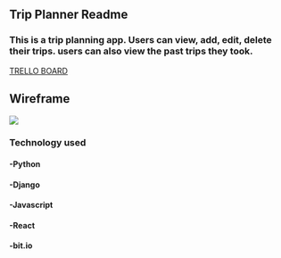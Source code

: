 ## Trip Planner Readme
### This is a trip planning app. Users can view, add, edit, delete their trips. users can also view the past trips they took. 

[TRELLO BOARD](https://github.com/xyc2017/Project-4-backend.git)

## Wireframe
![](https://i.imgur.com/6RazHe0.png)

### Technology used
#### -Python
#### -Django
#### -Javascript
#### -React
#### -bit.io
